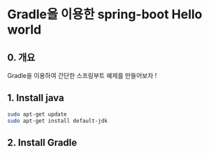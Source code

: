 # Gradle을 이용한 spring-boot Hello world
## 0. 개요
Gradle을 이용하여 간단한 스프링부트 예제를 만들어보자 !   

## 1. Install java
```sh
sudo apt-get update
sudo apt-get install default-jdk
```

## 2. Install Gradle